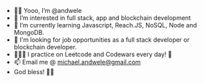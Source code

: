 - 👋🏿 Yooo, I’m @andwele
- 👀 I’m interested in full stack, app and blockchain development
- 🌱 I’m currently learning Javascript, Reach.JS, NoSQL, Node and MongoDB.
- 💼 I'm looking for job opportunities as a full stack developer or blockchain developer.
- 👨🏿‍💻 I practice on Leetcode and Codewars every day! 💯 
- 📫 Email me @ michael.andwele@gmail.com
- God bless! 🖖🏿
 
<!---
andwele/andwele is a ✨ special ✨ repository because its `README.md` (this file) appears on your GitHub profile.
You can click the Preview link to take a look at your changes.
--->
